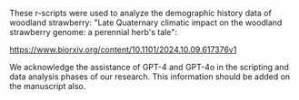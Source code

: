 These r-scripts were used to analyze the demographic history data of woodland strawberry: 
"Late Quaternary climatic impact on the woodland strawberry genome: a perennial herb's tale":

https://www.biorxiv.org/content/10.1101/2024.10.09.617376v1


We acknowledge the assistance of GPT-4 and GPT-4o in the scripting and data analysis phases of our research. This information should be added on the manuscript also.
